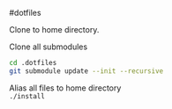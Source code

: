 #dotfiles

Clone to home directory.  

Clone all submodules
```sh
cd .dotfiles
git submodule update --init --recursive
```

Alias all files to home directory  
`./install`
